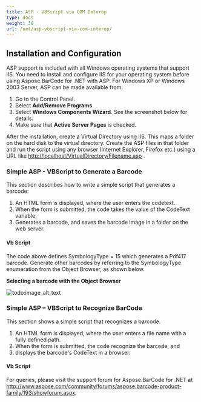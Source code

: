 ```yaml
---
title: ASP - VBScript via COM Interop
type: docs
weight: 30
url: /net/asp-vbscript-via-com-interop/
---
```


## **Installation and Configuration**
ASP support is included with all Windows operating systems that support IIS. You need to install and configure IIS for your operating system before using Aspose.BarCode for .NET with ASP. For Windows XP or Windows 2003 Server, ASP can be made available from:

1. Go to the Control Panel.
1. Select **Add/Remove Programs**.
1. Select **Windows Components Wizard**. See the screenshot below for details.
1. Make sure that **Active Server Pages** is checked.

After the installation, create a Virtual Directory using IIS. This maps a folder on the hard disk to the virtual directory. Create the ASP files in that folder and run the script using any browser (Internet Explorer, Firefox etc.) using a URL like <http://localhost/VirtualDirectory/Filename.asp> .
### **Simple ASP - VBScript to Generate a Barcode**
This section describes how to write a simple script that generates a barcode:

1. An HTML form is displayed, where the user enters the codetext.
1. When the form is submitted, the code takes the value of the CodeText variable,
1. Generates a barcode, and saves the barcode image in a folder on the web server.




#### **Vb Script**


The code above defines SymbologyType = 15 which generates a Pdf417 barcode. Generate other barcodes by referring to the SymbologyType enumeration from the Object Browser, as shown below.

**Selecting a barcode with the Object Browser** 

![todo:image_alt_text](/plugins/servlet/confluence/placeholder/unknown-attachment)
### **Simple ASP – VBScript to Recognize BarCode**
This section shows a simple script that recognizes a barcode.

1. An HTML form is displayed, where the user enters a file name with a fully defined path.
1. When the form is submitted, the code recognize the barcode, and
1. displays the barcode's CodeText in a browser.


#### **Vb Script**


For queries, please visit the support forum for Aspose.BarCode for .NET at <http://www.aspose.com/community/forums/aspose.barcode-product-family/193/showforum.aspx>.
